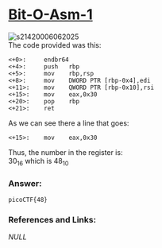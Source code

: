 # <a href="https://play.picoctf.org/practice/challenge/391">Bit-O-Asm-1</a>

![s21420006062025](https://a.okmd.dev/md/6843135356e68.png)  
The code provided was this:
```
<+0>:     endbr64 
<+4>:     push   rbp
<+5>:     mov    rbp,rsp
<+8>:     mov    DWORD PTR [rbp-0x4],edi
<+11>:    mov    QWORD PTR [rbp-0x10],rsi
<+15>:    mov    eax,0x30
<+20>:    pop    rbp
<+21>:    ret
```
As we can see there a line that goes:
```
<+15>:    mov    eax,0x30
```
Thus, the number in the register is:  
30<sub>16</sub> which is 48<sub>10</sub>

### Answer:
```
picoCTF{48}
```

### References and Links:
*NULL*
